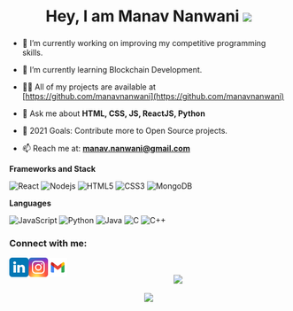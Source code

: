 <h1 align="center">Hey, I am Manav Nanwani <img src="https://raw.githubusercontent.com/aemmadi/aemmadi/master/wave.gif" width="30px"/> </h1>
<h3 align="center"></h3>

<!-- ![](https://komarev.com/ghpvc/?username=manavnanwani) -->


- 🔭 I’m currently working on improving my competitive programming skills.

- 🌱 I’m currently learning Blockchain Development.

- 👨‍💻 All of my projects are available at [https://github.com/manavnanwani](https://github.com/manavnanwani)

- 💬 Ask me about **HTML, CSS, JS, ReactJS, Python**

- 🥅 2021 Goals: Contribute more to Open Source projects.

- 📫 Reach me at: **manav.nanwani@gmail.com**

**Frameworks and Stack**

![React](https://img.shields.io/badge/-React-black?style=for-the-badge&logo=react)
![Nodejs](https://img.shields.io/badge/-Nodejs-black?style=for-the-badge&logo=Node.js)
![HTML5](https://img.shields.io/badge/-HTML5-E34F26?style=for-the-badge&logo=html5&logoColor=white)
![CSS3](https://img.shields.io/badge/-CSS3-1572B6?style=for-the-badge&logo=css3)
![MongoDB](https://img.shields.io/badge/MongoDB-4EA94B?style=for-the-badge&logo=mongodb&logoColor=white)

**Languages**

![JavaScript](https://img.shields.io/badge/-JavaScript-black?style=for-the-badge&logo=javascript)
![Python](https://img.shields.io/badge/-Python-black?style=for-the-badge&logo=Python)
![Java](https://img.shields.io/badge/-java-black?style=for-the-badge&logo=java)
![C](https://img.shields.io/badge/-C-00599C?style=for-the-badge&logo=c)
![C++](https://img.shields.io/badge/-C++-00599C?style=for-the-badge&logo=c)

### Connect with me:

[<img align="left" alt="manav nanwani | LinkedIn" width="35px" src="https://github.com/edent/SuperTinyIcons/blob/master/images/svg/linkedin.svg" />](https://www.linkedin.com/in/manav-nanwani-24a9101b2/)
[<img align="left" alt="manav nanwani | Instagram" width="35px" src="https://github.com/edent/SuperTinyIcons/blob/master/images/svg/instagram.svg" />](https://www.instagram.com/manav_nanwani_/)
[<img align="left" alt="manav nanwani| Gmail" width="35px" src="https://github.com/edent/SuperTinyIcons/blob/master/images/svg/gmail.svg" />](mailto:manav.nanwani@gmail.com)
<br/>


<p align="center"><img src="https://github-readme-stats.vercel.app/api?username=manavnanwani&&show_icons=true&hide_border=false&title_color=ffffff&text_color=daf7dc&icon_color=bb2acf&bg_color=191919"></p>

<p align="center"><img src="https://github-readme-stats.vercel.app/api/top-langs/?username=manavnanwani&layout=compact&hide_border=false&title_color=ffffff&text_color=daf7dc&icon_color=bb2acf&bg_color=191919">

